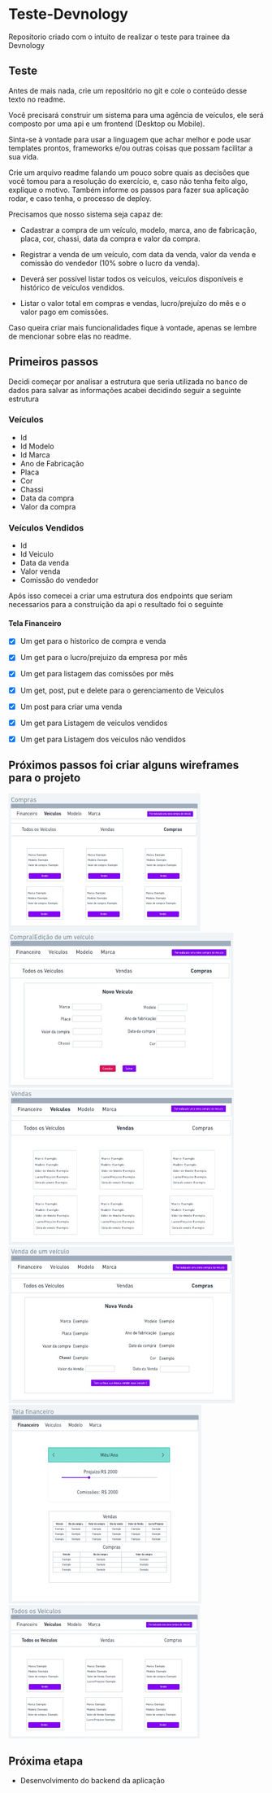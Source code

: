 # Teste-Devnology
Repositorio criado com o intuito de realizar o teste para trainee da Devnology

## Teste

Antes de mais nada, crie um repositório no git e cole o conteúdo desse texto no readme.

Você precisará construir um sistema para uma agência de veículos, ele será composto por uma api e um frontend (Desktop ou Mobile).

Sinta-se à vontade para usar a linguagem que achar melhor e pode usar templates prontos, frameworks e/ou outras coisas que possam facilitar a sua vida.

Crie um arquivo readme falando um pouco sobre quais as decisões que você tomou para a resolução do exercício, e, caso não tenha feito algo, explique o motivo. Também informe os passos para fazer sua aplicação rodar, e caso tenha, o processo de deploy.

Precisamos que nosso sistema seja capaz de:

- Cadastrar a compra de um veículo, modelo, marca, ano de fabricação, placa, cor, chassi, data da compra e valor da compra.

- Registrar a venda de um veículo, com data da venda, valor da venda e comissão do vendedor (10% sobre o lucro da venda).

- Deverá ser possível listar todos os veículos, veículos disponíveis e histórico de veículos vendidos.

- Listar o valor total em compras e vendas, lucro/prejuízo do mês e o valor pago em comissões.

Caso queira criar mais funcionalidades fique à vontade, apenas se lembre de mencionar sobre elas no readme.

## Primeiros passos

Decidi começar por analisar a estrutura que seria utilizada no banco de dados para salvar as informações acabei decidindo seguir a seguinte estrutura

### Veículos
- Id
- Id Modelo
- Id Marca
- Ano de Fabricação
- Placa
- Cor
- Chassi
- Data da compra
- Valor da compra

### Veículos Vendidos
- Id
- Id Veiculo
- Data da venda
- Valor venda
- Comissão do vendedor

Após isso comecei a criar uma estrutura dos endpoints que seriam necessarios para a construição da api o resultado foi o seguinte

#### Tela Financeiro
- [x] Um get para o historico de compra e venda
- [x] Um get para o lucro/prejuizo da empresa por mês
- [x] Um get para listagem das comissões por mês



- [x] Um get, post, put e delete para o gerenciamento de Veiculos
- [x] Um post para criar uma venda
- [x] Um get para Listagem de veiculos vendidos
- [x] Um get para Listagem dos veiculos não vendidos

## Próximos passos foi criar alguns wireframes para o projeto

<img src="/images-readme/compras.jpeg" />

<img src="/images-readme/compraveiculo.jpeg" />

<img src="/images-readme/vendas.jpeg" />

<img src="/images-readme/vendaveiculo.jpeg" />

<img src="/images-readme/financeiro.jpeg" />

<img src="/images-readme/todosveiculos.jpeg" />


## Próxima etapa

- Desenvolvimento do backend da aplicação



